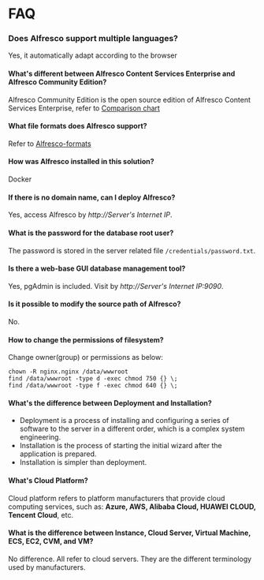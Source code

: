 # FAQ

### Does Alfresco support multiple languages?

Yes, it automatically adapt according to the browser

#### What's different between Alfresco Content Services Enterprise and Alfresco Community Edition?

Alfresco Community Edition is the open source edition of Alfresco Content Services Enterprise, refer to [Comparison chart](https://www.alfresco.com/alfresco-content-services-enterprise-vs-alfresco-community-edition)

#### What file formats does Alfresco support?

Refer to [Alfresco-formats](https://www.alfresco.com.cn/alfresco-formats)

#### How was Alfresco installed in this solution?

Docker

#### If there is no domain name, can I deploy Alfresco?

Yes, access Alfresco by *http://Server's Internet IP*.

#### What is the password for the database root user?

The password is stored in the server related file `/credentials/password.txt`.

#### Is there a web-base GUI database management tool?

Yes, pgAdmin is included. Visit by *http://Server's Internet IP:9090*.

#### Is it possible to modify the source path of Alfresco?

No.

#### How to change the permissions of filesystem?

Change owner(group) or permissions as below:

```shell
chown -R nginx.nginx /data/wwwroot
find /data/wwwroot -type d -exec chmod 750 {} \;
find /data/wwwroot -type f -exec chmod 640 {} \;
```

#### What's the difference between Deployment and Installation?

- Deployment is a process of installing and configuring a series of software to the server in a different order, which is a complex system engineering.  
- Installation is the process of starting the initial wizard after the application is prepared.  
- Installation is simpler than deployment. 

#### What's Cloud Platform?

Cloud platform refers to platform manufacturers that provide cloud computing services, such as: **Azure, AWS, Alibaba Cloud, HUAWEI CLOUD, Tencent Cloud**, etc.

#### What is the difference between Instance, Cloud Server, Virtual Machine, ECS, EC2, CVM, and VM?

No difference. All refer to cloud servers. They are the different terminology used by manufacturers.